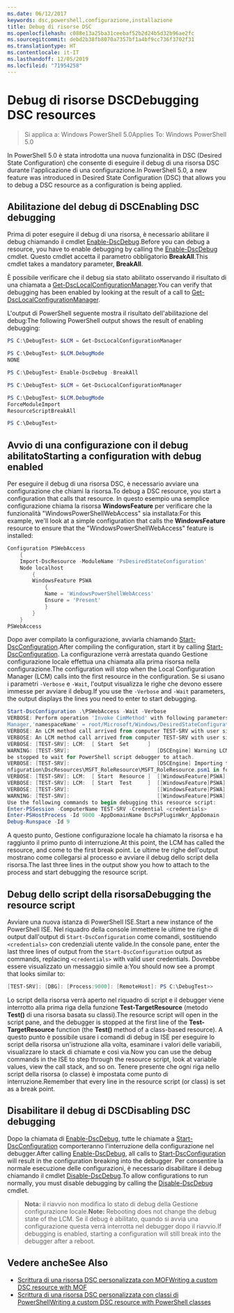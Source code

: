 ```yaml
---
ms.date: 06/12/2017
keywords: dsc,powershell,configurazione,installazione
title: Debug di risorse DSC
ms.openlocfilehash: c088e13a25ba31ceebaf52b2d24b5d32b96ae2fc
ms.sourcegitcommit: debd2b38fb8070a7357bf1a4bf9cc736f3702f31
ms.translationtype: HT
ms.contentlocale: it-IT
ms.lasthandoff: 12/05/2019
ms.locfileid: "71954258"
---
```

# <a name="debugging-dsc-resources"></a><span data-ttu-id="aab09-103">Debug di risorse DSC</span><span class="sxs-lookup"><span data-stu-id="aab09-103">Debugging DSC resources</span></span>

> <span data-ttu-id="aab09-104">Si applica a: Windows PowerShell 5.0</span><span class="sxs-lookup"><span data-stu-id="aab09-104">Applies To: Windows PowerShell 5.0</span></span>

<span data-ttu-id="aab09-105">In PowerShell 5.0 è stata introdotta una nuova funzionalità in DSC (Desired State Configuration) che consente di eseguire il debug di una risorsa DSC durante l'applicazione di una configurazione.</span><span class="sxs-lookup"><span data-stu-id="aab09-105">In PowerShell 5.0, a new feature was introduced in Desired State Configuration (DSC) that allows you to debug a DSC resource as a configuration is being applied.</span></span>

## <a name="enabling-dsc-debugging"></a><span data-ttu-id="aab09-106">Abilitazione del debug di DSC</span><span class="sxs-lookup"><span data-stu-id="aab09-106">Enabling DSC debugging</span></span>
<span data-ttu-id="aab09-107">Prima di poter eseguire il debug di una risorsa, è necessario abilitare il debug chiamando il cmdlet [Enable-DscDebug](/powershell/module/PSDesiredStateConfiguration/Enable-DscDebug).</span><span class="sxs-lookup"><span data-stu-id="aab09-107">Before you can debug a resource, you have to enable debugging by calling the [Enable-DscDebug](/powershell/module/PSDesiredStateConfiguration/Enable-DscDebug) cmdlet.</span></span>
<span data-ttu-id="aab09-108">Questo cmdlet accetta il parametro obbligatorio **BreakAll**.</span><span class="sxs-lookup"><span data-stu-id="aab09-108">This cmdlet takes a mandatory parameter, **BreakAll**.</span></span>

<span data-ttu-id="aab09-109">È possibile verificare che il debug sia stato abilitato osservando il risultato di una chiamata a [Get-DscLocalConfigurationManager](/powershell/module/PSDesiredStateConfiguration/Get-DscLocalConfigurationManager).</span><span class="sxs-lookup"><span data-stu-id="aab09-109">You can verify that debugging has been enabled by looking at the result of a call to [Get-DscLocalConfigurationManager](/powershell/module/PSDesiredStateConfiguration/Get-DscLocalConfigurationManager).</span></span>

<span data-ttu-id="aab09-110">L'output di PowerShell seguente mostra il risultato dell'abilitazione del debug:</span><span class="sxs-lookup"><span data-stu-id="aab09-110">The following PowerShell output shows the result of enabling debugging:</span></span>


```powershell
PS C:\DebugTest> $LCM = Get-DscLocalConfigurationManager

PS C:\DebugTest> $LCM.DebugMode
NONE

PS C:\DebugTest> Enable-DscDebug -BreakAll

PS C:\DebugTest> $LCM = Get-DscLocalConfigurationManager

PS C:\DebugTest> $LCM.DebugMode
ForceModuleImport
ResourceScriptBreakAll

PS C:\DebugTest>
```


## <a name="starting-a-configuration-with-debug-enabled"></a><span data-ttu-id="aab09-111">Avvio di una configurazione con il debug abilitato</span><span class="sxs-lookup"><span data-stu-id="aab09-111">Starting a configuration with debug enabled</span></span>
<span data-ttu-id="aab09-112">Per eseguire il debug di una risorsa DSC, è necessario avviare una configurazione che chiami la risorsa.</span><span class="sxs-lookup"><span data-stu-id="aab09-112">To debug a DSC resource, you start a configuration that calls that resource.</span></span>
<span data-ttu-id="aab09-113">In questo esempio una semplice configurazione chiama la risorsa **WindowsFeature** per verificare che la funzionalità "WindowsPowerShellWebAccess" sia installata:</span><span class="sxs-lookup"><span data-stu-id="aab09-113">For this example, we'll look at a simple configuration that calls the **WindowsFeature** resource to ensure that the "WindowsPowerShellWebAccess" feature is installed:</span></span>

```powershell
Configuration PSWebAccess
    {
    Import-DscResource -ModuleName 'PsDesiredStateConfiguration'
    Node localhost
        {
        WindowsFeature PSWA
            {
            Name = 'WindowsPowerShellWebAccess'
            Ensure = 'Present'
            }
        }
    }
PSWebAccess
```
<span data-ttu-id="aab09-114">Dopo aver compilato la configurazione, avviarla chiamando [Start-DscConfiguration](/powershell/module/psdesiredstateconfiguration/start-dscconfiguration).</span><span class="sxs-lookup"><span data-stu-id="aab09-114">After compiling the configuration, start it by calling [Start-DscConfiguration](/powershell/module/psdesiredstateconfiguration/start-dscconfiguration).</span></span>
<span data-ttu-id="aab09-115">La configurazione verrà arrestata quando Gestione configurazione locale effettua una chiamata alla prima risorsa nella configurazione.</span><span class="sxs-lookup"><span data-stu-id="aab09-115">The configuration will stop when the Local Configuration Manager (LCM) calls into the first resource in the configuration.</span></span>
<span data-ttu-id="aab09-116">Se si usano i parametri `-Verbose` e `-Wait`, l'output visualizza le righe che devono essere immesse per avviare il debug.</span><span class="sxs-lookup"><span data-stu-id="aab09-116">If you use the `-Verbose` and `-Wait` parameters, the output displays the lines you need to enter to start debugging.</span></span>

```powershell
Start-DscConfiguration .\PSWebAccess -Wait -Verbose
VERBOSE: Perform operation 'Invoke CimMethod' with following parameters, ''methodName' = SendConfigurationApply,'className' = MSFT_DSCLocalConfiguration
Manager,'namespaceName' = root/Microsoft/Windows/DesiredStateConfiguration'.
VERBOSE: An LCM method call arrived from computer TEST-SRV with user sid S-1-5-21-2127521184-1604012920-1887927527-108583.
VERBOSE: An LCM method call arrived from computer TEST-SRV with user sid S-1-5-21-2127521184-1604012920-1887927527-108583.
VERBOSE: [TEST-SRV]: LCM:  [ Start  Set      ]
WARNING: [TEST-SRV]:                            [DSCEngine] Warning LCM is in Debug 'ResourceScriptBreakAll' mode.  Resource script processing will
be stopped to wait for PowerShell script debugger to attach.
VERBOSE: [TEST-SRV]:                            [DSCEngine] Importing the module C:\WINDOWS\system32\WindowsPowerShell\v1.0\Modules\PSDesiredStateCo
nfiguration\DscResources\MSFT_RoleResource\MSFT_RoleResource.psm1 in force mode.
VERBOSE: [TEST-SRV]: LCM:  [ Start  Resource ]  [[WindowsFeature]PSWA]
VERBOSE: [TEST-SRV]: LCM:  [ Start  Test     ]  [[WindowsFeature]PSWA]
VERBOSE: [TEST-SRV]:                            [[WindowsFeature]PSWA] Importing the module MSFT_RoleResource in force mode.
WARNING: [TEST-SRV]:                            [[WindowsFeature]PSWA] Resource is waiting for PowerShell script debugger to attach.
Use the following commands to begin debugging this resource script:
Enter-PSSession -ComputerName TEST-SRV -Credential <credentials>
Enter-PSHostProcess -Id 9000 -AppDomainName DscPsPluginWkr_AppDomain
Debug-Runspace -Id 9
```
<span data-ttu-id="aab09-117">A questo punto, Gestione configurazione locale ha chiamato la risorsa e ha raggiunto il primo punto di interruzione.</span><span class="sxs-lookup"><span data-stu-id="aab09-117">At this point, the LCM has called the resource, and come to the first break point.</span></span>
<span data-ttu-id="aab09-118">Le ultime tre righe dell'output mostrano come collegarsi al processo e avviare il debug dello script della risorsa.</span><span class="sxs-lookup"><span data-stu-id="aab09-118">The last three lines in the output show you how to attach to the process and start debugging the resource script.</span></span>

## <a name="debugging-the-resource-script"></a><span data-ttu-id="aab09-119">Debug dello script della risorsa</span><span class="sxs-lookup"><span data-stu-id="aab09-119">Debugging the resource script</span></span>

<span data-ttu-id="aab09-120">Avviare una nuova istanza di PowerShell ISE.</span><span class="sxs-lookup"><span data-stu-id="aab09-120">Start a new instance of the PowerShell ISE.</span></span>
<span data-ttu-id="aab09-121">Nel riquadro della console immettere le ultime tre righe di output dall'output di `Start-DscConfiguration` come comandi, sostituendo `<credentials>` con credenziali utente valide.</span><span class="sxs-lookup"><span data-stu-id="aab09-121">In the console pane, enter the last three lines of output from the `Start-DscConfiguration` output as commands, replacing `<credentials>` with valid user credentials.</span></span>
<span data-ttu-id="aab09-122">Dovrebbe essere visualizzato un messaggio simile a:</span><span class="sxs-lookup"><span data-stu-id="aab09-122">You should now see a prompt that looks similar to:</span></span>

```powershell
[TEST-SRV]: [DBG]: [Process:9000]: [RemoteHost]: PS C:\DebugTest>>
```

<span data-ttu-id="aab09-123">Lo script della risorsa verrà aperto nel riquadro di script e il debugger viene interrotto alla prima riga della funzione **Test-TargetResource** (metodo **Test()** di una risorsa basata su classi).</span><span class="sxs-lookup"><span data-stu-id="aab09-123">The resource script will open in the script pane, and the debugger is stopped at the first line of the **Test-TargetResource** function (the **Test()** method of a class-based resource).</span></span>
<span data-ttu-id="aab09-124">A questo punto è possibile usare i comandi di debug in ISE per eseguire lo script della risorsa un'istruzione alla volta, esaminare i valori delle variabili, visualizzare lo stack di chiamate e così via.</span><span class="sxs-lookup"><span data-stu-id="aab09-124">Now you can use the debug commands in the ISE to step through the resource script, look at variable values, view the call stack, and so on.</span></span> <span data-ttu-id="aab09-125">Tenere presente che ogni riga nello script della risorsa (o classe) è impostata come punto di interruzione.</span><span class="sxs-lookup"><span data-stu-id="aab09-125">Remember that every line in the resource script (or class) is set as a break point.</span></span>

## <a name="disabling-dsc-debugging"></a><span data-ttu-id="aab09-126">Disabilitare il debug di DSC</span><span class="sxs-lookup"><span data-stu-id="aab09-126">Disabling DSC debugging</span></span>

<span data-ttu-id="aab09-127">Dopo la chiamata di [Enable-DscDebug](/powershell/module/PSDesiredStateConfiguration/Enable-DscDebug), tutte le chiamate a [Start-DscConfiguration](/powershell/module/psdesiredstateconfiguration/start-dscconfiguration) comporteranno l'interruzione della configurazione nel debugger.</span><span class="sxs-lookup"><span data-stu-id="aab09-127">After calling [Enable-DscDebug](/powershell/module/PSDesiredStateConfiguration/Enable-DscDebug), all calls to [Start-DscConfiguration](/powershell/module/psdesiredstateconfiguration/start-dscconfiguration) will result in the configuration breaking into the debugger.</span></span> <span data-ttu-id="aab09-128">Per consentire la normale esecuzione delle configurazioni, è necessario disabilitare il debug chiamando il cmdlet [Disable-DscDebug](/powershell/module/PSDesiredStateConfiguration/Disable-DscDebug).</span><span class="sxs-lookup"><span data-stu-id="aab09-128">To allow configurations to run normally, you must disable debugging by calling the [Disable-DscDebug](/powershell/module/PSDesiredStateConfiguration/Disable-DscDebug) cmdlet.</span></span>

><span data-ttu-id="aab09-129">**Nota:** il riavvio non modifica lo stato di debug della Gestione configurazione locale.</span><span class="sxs-lookup"><span data-stu-id="aab09-129">**Note:** Rebooting does not change the debug state of the LCM.</span></span> <span data-ttu-id="aab09-130">Se il debug è abilitato, quando si avvia una configurazione questa verrà interrotta nel debugger dopo il riavvio.</span><span class="sxs-lookup"><span data-stu-id="aab09-130">If debugging is enabled, starting a configuration will still break into the debugger after a reboot.</span></span>

## <a name="see-also"></a><span data-ttu-id="aab09-131">Vedere anche</span><span class="sxs-lookup"><span data-stu-id="aab09-131">See Also</span></span>

- [<span data-ttu-id="aab09-132">Scrittura di una risorsa DSC personalizzata con MOF</span><span class="sxs-lookup"><span data-stu-id="aab09-132">Writing a custom DSC resource with MOF</span></span>](../resources/authoringResourceMOF.md)
- [<span data-ttu-id="aab09-133">Scrittura di una risorsa DSC personalizzata con classi di PowerShell</span><span class="sxs-lookup"><span data-stu-id="aab09-133">Writing a custom DSC resource with PowerShell classes</span></span>](../resources/authoringResourceClass.md)
